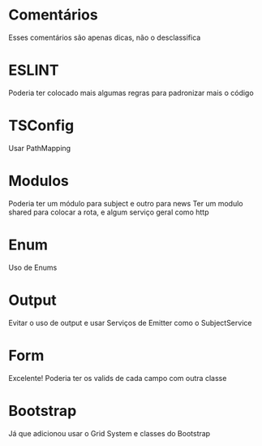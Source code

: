 # Comentários
Esses comentários são apenas dicas, não o desclassifica

# ESLINT
Poderia ter colocado mais algumas regras para padronizar mais o código

# TSConfig
Usar PathMapping

# Modulos
Poderia ter um módulo para subject e outro para news
Ter um modulo shared para colocar a rota, e algum serviço geral como http

# Enum
Uso de Enums

# Output
Evitar o uso de output e usar Serviços de Emitter como o  SubjectService 

# Form
Excelente! Poderia ter os valids de cada campo com outra classe

# Bootstrap
Já que adicionou usar o Grid System e classes do Bootstrap
